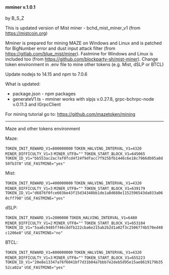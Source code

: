 #### mminer v.1.0.1
by B_S_Z

This is updated version of Mist miner - bchd_mist_miner_v1 (from https://mistcoin.org)

Mminer is prepared for mining MAZE on Windows and Linux and is patched for BigNumber error and dust input attack filter (from https://gitlab.com/blue_mist/miner). Fastmine for Windows and Linux is included too (from https://github.com/blockparty-sh/mist-miner). Change token environment in .env file to mine other tokens (e.g. Mist, dSLP or BTCL)

Update nodejs to 14.15 and npm to 7.0.6

What is updated:
- package.json - npm packages
- generateV1.ts - mminer works with slpjs v.0.27.8, grpc-bchrpc-node v.0.11.3 and IGrpcClient

For mining tutorial go to: https://github.com/mazetoken/mining


---------------------------------------------------------------
Maze and other tokens environment

Maze:

`TOKEN_INIT_REWARD_V1=800000000`
`TOKEN_HALVING_INTERVAL_V1=4320`
`MINER_DIFFICULTY_V1=3`
`MINER_UTF8=""`
`TOKEN_START_BLOCK_V1=645065`
`TOKEN_ID_V1="bb553ac2ac7af0fcd4f24f9dfacc7f925bfb1446c6e18c7966db95a8d50fb378"`
`USE_FASTMINE="yes"`

Mist:

`TOKEN_INIT_REWARD_V1=400000000`
`TOKEN_HALVING_INTERVAL_V1=4320`
`MINER_DIFFICULTY_V1=3`
`MINER_UTF8=""`
`TOKEN_START_BLOCK_V1=639179`
`TOKEN_ID_V1="d6876f0fce603be43f15d34348bb1de1a8d688e1152596543da033a060cff798"`
`USE_FASTMINE="yes"`

dSLP:

`TOKEN_INIT_REWARD_V1=2000000`
`TOKEN_HALVING_INTERVAL_V1=6480`
`MINER_DIFFICULTY_V1=2`
`MINER_UTF8=""`
`TOKEN_START_BLOCK_V1=653104`
`TOKEN_ID_V1="5aa6c9485f746cddfb222cba6e215ab2b2d1a02f3c2506774b570ed40c1206e8"`
`USE_FASTMINE="no"`

BTCL:

`TOKEN_INIT_REWARD_V1=800000000`
`TOKEN_HALVING_INTERVAL_V1=4320`
`MINER_DIFFICULTY_V1=3`
`MINER_UTF8=""`
`TOKEN_START_BLOCK_V1=655223`
`TOKEN_ID_V1="20e8e13347a76f6041bf7d31b04a7bbb7e2deb5d95e15ae8619179b3552ca02a"`
`USE_FASTMINE="yes"`

